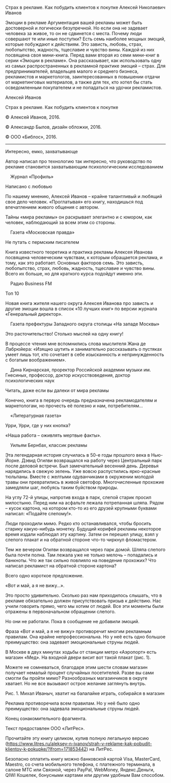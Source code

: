Страх в рекламе. Как побудить клиентов к покупке Алексей Николаевич
Иванов

Эмоции в рекламе Аргументация вашей рекламы может быть достоверной и
логически безупречной. Но если она не задевает человека за живое, то он
не сдвинется с места. Почему люди совершают те или иные поступки? Есть
семь наиболее мощных эмоций, которые побуждают к действиям. Это зависть,
любовь, страх, любопытство, жадность, тщеславие и чувство вины. Каждой
из них посвящена своя мини-книга. Перед вами вторая из семи мини-книг в
серии «Эмоции в рекламе». Она рассказывает, как использовать одну из
самых распространенных в рекламной практике эмоций – страх. Для
предпринимателей, владельцев малого и среднего бизнеса, рекламистов и
маркетологов, заинтересованных в повышении отдачи от маркетинговых
материалов, а также для тех, кто хотел бы стать осведомленным
покупателем и не попадаться на удочки рекламистов.

Алексей Иванов

Страх в рекламе. Как побудить клиентов к покупке

© Алексей Иванов, 2016.

© Александр Былов, дизайн обложки, 2016.

© ООО «Библос», 2016.

------------------------------------------------------------------------

Интересно, емко, захватывающе

Автор написал про технологию так интересно, что руководство по рекламе
становится захватывающим психологическим исследованием

    Журнал «Профиль»

Написано с любовью

По нашему мнению, Алексей Иванов – крайне талантливый и любящий свое
дело человек. «Проглатывая» его книгу, находишься под впечатлением
живого общения с автором.

Тайны «мира рекламы» он раскрывает элегантно и с юмором, как человек,
наблюдающий за всем этим со стороны.

    Газета «Московская правда»

Не путать с пермским писателем

Книга известного теоретика и практика рекламы Алексея Иванова посвящена
человеческим чувствам, к которым обращается реклама, и тому, как это
работает. Основных факторов семь. Это зависть, любопытство, страх,
любовь, жадность, тщеславие и чувство вины. Всего их больше, но для
краткого курса подойдут именно эти.

    Радио Business FM

Топ 10

Новая книга жителя нашего округа Алексея Иванова про зависть и другие
эмоции вошла в список «10 лучших книг» по версии журнала «Генеральный
директор».

    Газета префектуры Западного округа столицы «На западе Москвы»

Это расточительство! Столько мыслей на одну книгу!

В процессе чтения мне вспомнились слова мыслителя Жана де Лабрюйера:
«Изящно шутить и занимательно рассказывать о пустяках умеет лишь тот,
кто сочетает в себе изысканность и непринужденность с богатым
воображением».

    Дина Кирнарская, проректор Российской академии музыки им. Гнесиных,
профессор, доктор искусствоведения, доктор психологических наук

Читать, даже если вы далеки от мира рекламы

Конечно, книга в первую очередь предназначена рекламодателям и
маркетологам, но прочесть её полезно и нам, потребителям…

    «Литературная газета»

Урри, Урри, где у них кнопка?

«Наша работа – оживлять мертвые факты».

    Уильям Бернбах, классик рекламы

Эта легендарная история случилась в 50-е годы прошлого века в Нью-Йорке.
Дэвид Огилви возвращался на работу через Центральный парк после деловой
встречи. Был замечательный весенний день. Деревья нарядились в свежую
зелень. Уже вовсю распустились ярко-красные тюльпаны. Вместе с желтыми
одуванчиками в окружении молодой травы они превратились в живой
светофор. Многочисленные прохожие замедляли шаг, любуясь таким буйством
природы.

На углу 72-й улицы, напротив входа в парк, слепой старик просил
милостыню. Перед ним на асфальте лежала потрепанная шляпа. Рядом – кусок
картона, на котором кто-то из его друзей крупными буквами написал:
«Подайте слепому!».

Люди проходили мимо. Редко кто останавливался, чтобы бросить старику
какую-нибудь монетку. Будущий корифей рекламы некоторое время издали
наблюдал эту картину. Затем он перешел улицу, взял у слепого плакат и на
обратной стороне что-то чиркнул фломастером.

Тем же вечером Огилви возвращался через парк домой. Шляпа слепого была
почти полна. Там лежала уже не только мелочь – попадались и банкноты.
Что же так сильно повлияло на поведение прохожих? Что написал рекламист
на обратной стороне картона?

Всего одно короткое предложение.

«Вот и май, а я не вижу…».

Это просто удивительно. Сколько раз нам приходилось слышать, что в
рекламе обязательно должен присутствовать призыв к действию. Нас учили
говорить прямо, чего мы хотим от людей. Все эти моменты были отражены в
первоначальном обращении слепого.

Но они не работали. Пока в сообщение не добавили эмоций.

Фраза «Вот и май, а я не вижу» противоречит многим рекламным правилам.
Она крайне непрофессиональна. Но у неё есть одно большое преимущество:
она задевает эмоциональные струны людей.

В Москве в двух минутах ходьбы от станции метро «Аэропорт» есть магазин
«Мед». На входной двери висит вот такой плакат (рис. 1).

Можете не сомневаться, благодаря этим шести словам магазин получает
немалый процент случайных посетителей. Разве вы сами смогли бы пройти
мимо? Разнообразных магазинчиков в округе хватает. Но не все вызывают
острое желание заглянуть внутрь.

Рис. 1. Михал Иваныч, хватит на балалайке играть, собирайся в магазин

Реклама противоречила всем правилам. Но у неё было одно преимущество:
она задевала эмоциональные струны людей.

Конец ознакомительного фрагмента.

Текст предоставлен ООО «ЛитРес».

Прочитайте эту книгу целиком, купив полную легальную версию
(https://www.litres.ru/aleksey-n-ivanov/strah-v-reklame-kak-pobudit-klientov-k-pokupke/?lfrom=171853442)
на ЛитРес.

Безопасно оплатить книгу можно банковской картой Visa, MasterCard,
Maestro, со счета мобильного телефона, с платежного терминала, в салоне
МТС или Связной, через PayPal, WebMoney, Яндекс.Деньги, QIWI Кошелек,
бонусными картами или другим удобным Вам способом.
